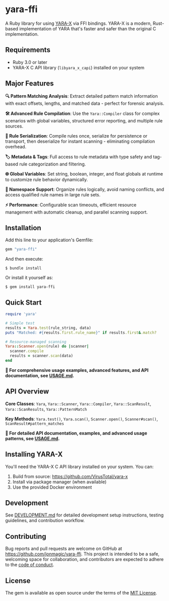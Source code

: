 # yara-ffi

A Ruby library for using [YARA-X](https://virustotal.github.io/yara-x/) via FFI bindings. YARA-X is a modern, Rust-based implementation of YARA that's faster and safer than the original C implementation.

## Requirements

- Ruby 3.0 or later
- YARA-X C API library (`libyara_x_capi`) installed on your system

## Major Features

**🔍 Pattern Matching Analysis**: Extract detailed pattern match information with exact offsets, lengths, and matched data - perfect for forensic analysis.

**🛠️ Advanced Rule Compilation**: Use the `Yara::Compiler` class for complex scenarios with global variables, structured error reporting, and multiple rule sources.

**💾 Rule Serialization**: Compile rules once, serialize for persistence or transport, then deserialize for instant scanning - eliminating compilation overhead.

**🏷️ Metadata & Tags**: Full access to rule metadata with type safety and tag-based rule categorization and filtering.

**🌐 Global Variables**: Set string, boolean, integer, and float globals at runtime to customize rule behavior dynamically.

**📁 Namespace Support**: Organize rules logically, avoid naming conflicts, and access qualified rule names in large rule sets.

**⚡ Performance**: Configurable scan timeouts, efficient resource management with automatic cleanup, and parallel scanning support.

## Installation

Add this line to your application's Gemfile:

```ruby
gem "yara-ffi"
```

And then execute:

    $ bundle install

Or install it yourself as:

    $ gem install yara-ffi

## Quick Start

```ruby
require 'yara'

# Simple test
results = Yara.test(rule_string, data)
puts "Matched: #{results.first.rule_name}" if results.first&.match?

# Resource-managed scanning
Yara::Scanner.open(rule) do |scanner|
  scanner.compile
  results = scanner.scan(data)
end
```

**📖 For comprehensive usage examples, advanced features, and API documentation, see [USAGE.md](USAGE.md).**

## API Overview

**Core Classes**: `Yara`, `Yara::Scanner`, `Yara::Compiler`, `Yara::ScanResult`, `Yara::ScanResults`, `Yara::PatternMatch`

**Key Methods**: `Yara.test()`, `Yara.scan()`, `Scanner.open()`, `Scanner#scan()`, `ScanResult#pattern_matches`

**📖 For detailed API documentation, examples, and advanced usage patterns, see [USAGE.md](USAGE.md).**

## Installing YARA-X

You'll need the YARA-X C API library installed on your system. You can:

1. Build from source: https://github.com/VirusTotal/yara-x
2. Install via package manager (when available)
3. Use the provided Docker environment

## Development

See [DEVELOPMENT.md](DEVELOPMENT.md) for detailed development setup instructions, testing guidelines, and contribution workflow.

## Contributing

Bug reports and pull requests are welcome on GitHub at https://github.com/jonmagic/yara-ffi. This project is intended to be a safe, welcoming space for collaboration, and contributors are expected to adhere to the [code of conduct](CODE_OF_CONDUCT.md).

## License

The gem is available as open source under the terms of the [MIT License](LICENSE.txt).
